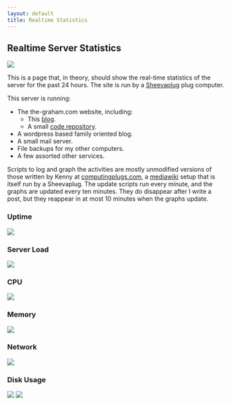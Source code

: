 ```yaml
---
layout: default
title: Realtime Statistics
---
```


## Realtime Server Statistics

<img class="img_right" src="http://upload.wikimedia.org/wikipedia/commons/thumb/7/7b/SheevaPlug_with_external_drive_enclosure.jpg/300px-SheevaPlug_with_external_drive_enclosure.jpg" />

This is a page that, in theory, should show the real-time statistics of the server for the past 24 hours.  The site is run by a [Sheevaplug] plug computer.

This server is running:

* The the-graham.com website, including:
	* This [blog].
	* A small [code repository].
* A wordpress based family oriented blog.
* A small mail server.
* File backups for my other computers.
* A few assorted other services.

Scripts to log and graph the activities are mostly unmodified versions of those written by Kenny at [computingplugs.com], a [mediawiki] setup that is itself run by a Sheevaplug.  The update scripts run every minute, and the graphs are updated every ten minutes.  They do disappear after I write a post, but they reappear in at most 10 minutes when the graphs update.

### Uptime
<img src="/images/uptime.gif">

### Server Load
<img src="/images/load.png">

### CPU
<img src="/images/cpu.png">

### Memory
<img src="/images/memory.png">

### Network
<img src="/images/net.png">

### Disk Usage
<img src="/images/hdd_root.png">

<img src="/images/hdd_home.png">

[SheevaPlug]:http://en.wikipedia.org/wiki/SheevaPlug
[blog]:/
[code repository]:http://code.the-graham.com
[computingplugs.com]:http://computingplugs.com
[mediawiki]:http://www.mediawiki.org/
